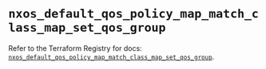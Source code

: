 # `nxos_default_qos_policy_map_match_class_map_set_qos_group`

Refer to the Terraform Registry for docs: [`nxos_default_qos_policy_map_match_class_map_set_qos_group`](https://registry.terraform.io/providers/ciscodevnet/nxos/0.5.10/docs/resources/default_qos_policy_map_match_class_map_set_qos_group).

